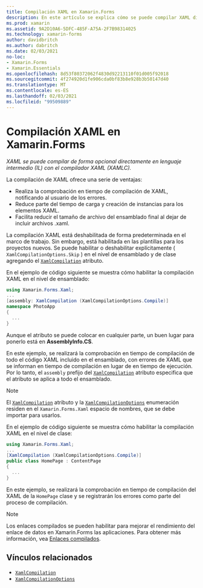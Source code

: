```yaml
---
title: Compilación XAML en Xamarin.Forms
description: En este artículo se explica cómo se puede compilar XAML directamente en lenguaje intermedio (IL) con el Xamarin.Forms compilador XAML (XAMLC).
ms.prod: xamarin
ms.assetid: 9A2D10A6-5DFC-485F-A75A-2F7B98314025
ms.technology: xamarin-forms
author: davidbritch
ms.author: dabritch
ms.date: 02/03/2021
no-loc:
- Xamarin.Forms
- Xamarin.Essentials
ms.openlocfilehash: 8d53f80372062f4830d92213110f01d005f92018
ms.sourcegitcommit: 4f274920d1fe906cda0bf83b8e928b3b50147d40
ms.translationtype: MT
ms.contentlocale: es-ES
ms.lasthandoff: 02/03/2021
ms.locfileid: "99509889"
---
```

# <a name="xaml-compilation-in-xamarinforms"></a>Compilación XAML en Xamarin.Forms

_XAML se puede compilar de forma opcional directamente en lenguaje intermedio (IL) con el compilador XAML (XAMLC)._

La compilación de XAML ofrece una serie de ventajas:

- Realiza la comprobación en tiempo de compilación de XAML, notificando al usuario de los errores.
- Reduce parte del tiempo de carga y creación de instancias para los elementos XAML.
- Facilita reducir el tamaño de archivo del ensamblado final al dejar de incluir archivos .xaml.

La compilación XAML está deshabilitada de forma predeterminada en el marco de trabajo. Sin embargo, está habilitada en las plantillas para los proyectos nuevos. Se puede habilitar o deshabilitar explícitamente ( `XamlCompilationOptions.Skip` ) en el nivel de ensamblado y de clase agregando el [`XamlCompilation`](xref:Xamarin.Forms.Xaml.XamlCompilationAttribute) atributo.

En el ejemplo de código siguiente se muestra cómo habilitar la compilación XAML en el nivel de ensamblado:

```csharp
using Xamarin.Forms.Xaml;
...
[assembly: XamlCompilation (XamlCompilationOptions.Compile)]
namespace PhotoApp
{
  ...
}
```

Aunque el atributo se puede colocar en cualquier parte, un buen lugar para ponerlo está en **AssemblyInfo.CS**.

En este ejemplo, se realizará la comprobación en tiempo de compilación de todo el código XAML incluido en el ensamblado, con errores de XAML que se informan en tiempo de compilación en lugar de en tiempo de ejecución. Por lo tanto, el `assembly` prefijo del [`XamlCompilation`](xref:Xamarin.Forms.Xaml.XamlCompilationAttribute) atributo especifica que el atributo se aplica a todo el ensamblado.

> [!NOTE]
> El [`XamlCompilation`](xref:Xamarin.Forms.Xaml.XamlCompilationAttribute) atributo y la [`XamlCompilationOptions`](xref:Xamarin.Forms.Xaml.XamlCompilationOptions) enumeración residen en el `Xamarin.Forms.Xaml` espacio de nombres, que se debe importar para usarlos.

En el ejemplo de código siguiente se muestra cómo habilitar la compilación XAML en el nivel de clase:

```csharp
using Xamarin.Forms.Xaml;
...
[XamlCompilation (XamlCompilationOptions.Compile)]
public class HomePage : ContentPage
{
  ...
}
```

En este ejemplo, se realizará la comprobación en tiempo de compilación del XAML de la `HomePage` clase y se registrarán los errores como parte del proceso de compilación.

> [!NOTE]
> Los enlaces compilados se pueden habilitar para mejorar el rendimiento del enlace de datos en Xamarin.Forms las aplicaciones. Para obtener más información, vea [Enlaces compilados](~/xamarin-forms/app-fundamentals/data-binding/compiled-bindings.md).

## <a name="related-links"></a>Vínculos relacionados

- [`XamlCompilation`](xref:Xamarin.Forms.Xaml.XamlCompilationAttribute)
- [`XamlCompilationOptions`](xref:Xamarin.Forms.Xaml.XamlCompilationOptions)
